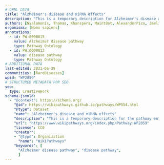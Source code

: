 ```yaml
---
# GPML DATA
title: "Alzheimer's disease and miRNA effects"
description: "This is a temporary description for Alzheimer's disease and miRNA effects"
authors: [Nsalomonis, Thomas, Khanspers, MaintBot, AlexanderPico, Jmelius, Egonw, Fehrhart, Lovnish.thakur, Susan, Eweitz]
organisms: [Homo sapiens]
annotations:
  - id: PW:0000015
    value: Alzheimer disease pathway
    type: Pathway Ontology
  - id: PW:0000013
    value: disease pathway
    type: Pathway Ontology
# ADDITIONAL DATA
last-edited: 2021-06-29
communities: [RareDiseases]
wpid: "WP2059"
# STRUCTURED METADATA FOR SEO
seo:
  type: CreativeWork
schema-jsonld:
  - "@context": https://schema.org/
    "@id": https://wikipathways.github.io/pathways/WP554.html
    "@type": Dataset
    "name": "Alzheimer's disease and miRNA effects"
    "description": "This is a temporary description for the pathway entitled: Alzheimer's disease and miRNA effects"
    "url": "https://www.wikipathways.org/index.php/Pathway:WP2059"
    "license": CC0
    "creator":
    - "@type": Organization
      "name": "WikiPathways"
    "keywords": [
      "Alzheimer disease pathway", "disease pathway",
      ]
---
```


